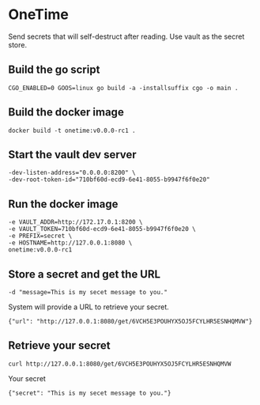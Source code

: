 # OneTime
Send secrets that will self-destruct after reading. Use vault as the secret store.

## Build the go script

`CGO_ENABLED=0 GOOS=linux go build -a -installsuffix cgo -o main .`

## Build the docker image

`docker build -t onetime:v0.0.0-rc1 .`

## Start the vault dev server

```vault server -dev \
-dev-listen-address="0.0.0.0:8200" \
-dev-root-token-id="710bf60d-ecd9-6e41-8055-b9947f6f0e20"
```

## Run the docker image

```docker run -p 8080:8080 \
-e VAULT_ADDR=http://172.17.0.1:8200 \
-e VAULT_TOKEN=710bf60d-ecd9-6e41-8055-b9947f6f0e20 \
-e PREFIX=secret \
-e HOSTNAME=http://127.0.0.1:8080 \
onetime:v0.0.0-rc1
```

## Store a secret and get the URL

```curl -XPOST http://localhost:8080/add \
-d "message=This is my secet message to you."
```
System will provide a URL to retrieve your secret.

`{"url": "http://127.0.0.1:8080/get/6VCH5E3POUHYX5OJ5FCYLHR5ESNHQMVW"}`

## Retrieve your secret

`curl http://127.0.0.1:8080/get/6VCH5E3POUHYX5OJ5FCYLHR5ESNHQMVW`

Your secret

`{"secret": "This is my secet message to you."}`
